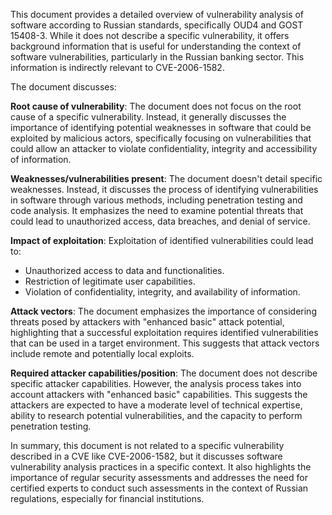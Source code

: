 This document provides a detailed overview of vulnerability analysis of software according to Russian standards, specifically OUD4 and GOST 15408-3. While it does not describe a specific vulnerability, it offers background information that is useful for understanding the context of software vulnerabilities, particularly in the Russian banking sector. This information is indirectly relevant to CVE-2006-1582.

The document discusses:

**Root cause of vulnerability**: The document does not focus on the root cause of a specific vulnerability. Instead, it generally discusses the importance of identifying potential weaknesses in software that could be exploited by malicious actors, specifically focusing on vulnerabilities that could allow an attacker to violate confidentiality, integrity and accessibility of information.

**Weaknesses/vulnerabilities present**: The document doesn't detail specific weaknesses. Instead, it discusses the process of identifying vulnerabilities in software through various methods, including penetration testing and code analysis. It emphasizes the need to examine potential threats that could lead to unauthorized access, data breaches, and denial of service.

**Impact of exploitation**: Exploitation of identified vulnerabilities could lead to:
* Unauthorized access to data and functionalities.
* Restriction of legitimate user capabilities.
* Violation of confidentiality, integrity, and availability of information.

**Attack vectors**: The document emphasizes the importance of considering threats posed by attackers with "enhanced basic" attack potential, highlighting that a successful exploitation requires identified vulnerabilities that can be used in a target environment. This suggests that attack vectors include remote and potentially local exploits.

**Required attacker capabilities/position**: The document does not describe specific attacker capabilities. However, the analysis process takes into account attackers with "enhanced basic" capabilities. This suggests the attackers are expected to have a moderate level of technical expertise, ability to research potential vulnerabilities, and the capacity to perform penetration testing.

In summary, this document is not related to a specific vulnerability described in a CVE like CVE-2006-1582, but it discusses software vulnerability analysis practices in a specific context. It also highlights the importance of regular security assessments and addresses the need for certified experts to conduct such assessments in the context of Russian regulations, especially for financial institutions.